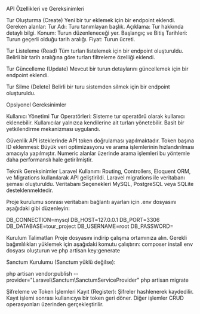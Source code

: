 API Özellikleri ve Gereksinimleri

Tur Oluşturma (Create)
Yeni bir tur eklemek için bir endpoint eklendi.
Gereken alanlar:
Tur Adı: Turu tanımlayan başlık.
Açıklama: Tur hakkında detaylı bilgi.
Konum: Turun düzenleneceği yer.
Başlangıç ve Bitiş Tarihleri: Turun geçerli olduğu tarih aralığı.
Fiyat: Turun ücreti.

Tur Listeleme (Read)
Tüm turları listelemek için bir endpoint oluşturuldu.
Belirli bir tarih aralığına göre turları filtreleme özelliği eklendi.

Tur Güncelleme (Update)
Mevcut bir turun detaylarını güncellemek için bir endpoint eklendi.

Tur Silme (Delete)
Belirli bir turu sistemden silmek için bir endpoint oluşturuldu.

Opsiyonel Gereksinimler

Kullanıcı Yönetimi
Tur Operatörleri: Sisteme tur operatörü olarak kullanıcı eklenebilir.
Kullanıcılar yalnızca kendilerine ait turları yönetebilir.
Basit bir yetkilendirme mekanizması uygulandı.

Güvenlik
API isteklerinde API token doğrulaması yapılmaktadır.
Token başına ID eklenmesi:
Büyük veri optimizasyonu ve arama işlemlerinin hızlandırılması amacıyla yapılmıştır.
Numeric alanlar üzerinde arama işlemleri bu yöntemle daha performanslı hale getirilmiştir.

Teknik Gereksinimler
Laravel Kullanımı
Routing, Controllers, Eloquent ORM, ve Migrations kullanılarak API geliştirildi.
Laravel migrations ile veritabanı şeması oluşturuldu.
Veritabanı Seçenekleri
MySQL, PostgreSQL veya SQLite desteklenmektedir.

Proje kurulumu sonrası veritabanı bağlantı ayarları için .env dosyasını aşağıdaki gibi düzenleyin:

DB_CONNECTION=mysql
DB_HOST=127.0.0.1
DB_PORT=3306
DB_DATABASE=tour_project
DB_USERNAME=root
DB_PASSWORD=

Kurulum Talimatları
Proje dosyasını indirip çalışma ortamınıza alın.
Gerekli bağımlılıkları yüklemek için aşağıdaki komutu çalıştırın:
composer install
env dosyası oluşturun ve
php artisan key:generate

Sanctum Kurulumu (Sanctum yüklü değilse):

php artisan vendor:publish --provider="Laravel\Sanctum\SanctumServiceProvider"
php artisan migrate

Şifreleme ve Token İşlemleri
Kayıt (Register):
Şifreler hashlenerek kaydedilir.
Kayıt işlemi sonrası kullanıcıya bir token geri döner.
Diğer işlemler CRUD operasyonları üzerinden gerçekleştirilir.
